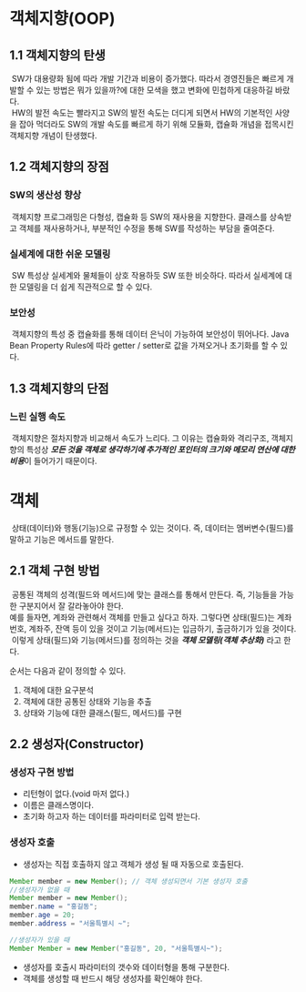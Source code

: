 # 객체지향(OOP)

## 1.1 객체지향의 탄생

 &nbsp;SW가 대용량화 됨에 따라 개발 기간과 비용이 증가했다. 따라서 경영진들은 빠르게 개발할 수 있는 방법은 뭐가 있을까?에 대한 모색을 했고 변화에 민첩하게 대응하길 바랐다.  
 &nbsp;HW의 발전 속도는 빨라지고 SW의 발전 속도는 더디게 되면서 HW의 기본적인 사양을 잡아 먹더라도 SW의 개발 속도를 빠르게 하기 위해 모듈화, 캡슐화 개념을 접목시킨 
 객체지향 개념이 탄생했다.  
   
   
 ## 1.2 객체지향의 장점
 ### SW의 생산성 향상  
 &nbsp;객체지향 프로그래밍은 다형성, 캡슐화 등 SW의 재사용을 지향한다. 클래스를 상속받고 객체를 재사용하거나, 부분적인 수정을 통해 SW를 작성하는 부담을 줄여준다.  
   
 ### 실세계에 대한 쉬운 모델링
 &nbsp;SW 특성상 실세계와 물체들이 상호 작용하듯 SW 또한 비슷하다. 따라서 실세계에 대한 모델링을 더 쉽게 직관적으로 할 수 있다.  
 
 ### 보안성
 &nbsp;객체지향의 특성 중 캡슐화를 통해 데이터 은닉이 가능하여 보안성이 뛰어나다. Java Bean Property Rules에 따라 getter / setter로 값을 가져오거나 초기화를 할 수 있다.  
   
   
 ## 1.3 객체지향의 단점  
 ### 느린 실행 속도  
 &nbsp;객체지향은 절차지향과 비교해서 속도가 느리다. 그 이유는 캡슐화와 격리구조, 객체지향의 특성상 ***모든 것을 객체로 생각하기에 추가적인 포인터의 크기와 메모리 연산에 대한 비용***이 들어가기 때문이다.  
   
     
     
 # 객체  
 &nbsp;상태(데이터)와 행동(기능)으로 규정할 수 있는 것이다. 즉, 데이터는 멤버변수(필드)를 말하고 기능은 메서드를 말한다.  
   
   
 ## 2.1 객체 구현 방법  
 &nbsp;공통된 객체의 성격(필드와 메서드)에 맞는 클래스를 통해서 만든다. 즉, 기능들을 가능한 구분지어서 잘 갈라놓아야 한다.  
 예를 들자면, 계좌와 관련해서 객체를 만들고 싶다고 하자. 그렇다면 상태(필드)는 계좌번호, 계좌주, 잔액 등이 있을 것이고 기능(메서드)는 입금하기, 출금하기가 있을 것이다.  
 &nbsp;이렇게 상태(필드)와 기능(메서드)를 정의하는 것을 ***객체 모델링(객체 추상화)*** 라고 한다.  
   
   순서는 다음과 같이 정의할 수 있다.  
   1. 객체에 대한 요구분석  
   2. 객체에 대한 공통된 상태와 기능을 추출  
   3. 상태와 기능에 대한 클래스(필드, 메서드)를 구현  
  
  ## 2.2 생성자(Constructor)  
  ### 생성자 구현 방법  
  - 리턴형이 없다.(void 마저 없다.)  
  - 이름은 클래스명이다.  
  - 초기화 하고자 하는 데이터를 파라미터로 입력 받는다.  
  ### 생성자 호출
  - 생성자는 직접 호출하지 않고 객체가 생성 될 때 자동으로 호출된다.  
  ```java
Member member = new Member(); // 객체 생성되면서 기본 생성자 호출
//생성자가 없을 때
Member member = new Member();
member.name = "홍길동";
member.age = 20;
member.address = "서울특별시 ~";

//생성자가 있을 때
Member Member = new Member("홍길동", 20, "서울특별시~");
  ```  
  - 생성자를 호출시 파라미터의 갯수와 데이터형을 통해 구분한다.  
  - 객체를 생성할 때 반드시 해당 생성자를 확인해야 한다.
  
